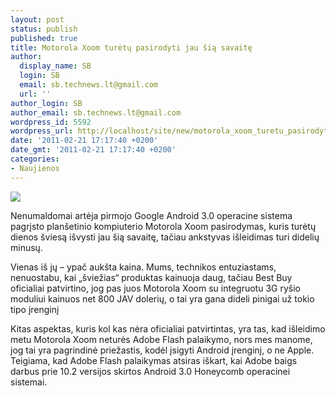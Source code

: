 ```yaml
---
layout: post
status: publish
published: true
title: Motorola Xoom turėtų pasirodyti jau šią savaitę
author:
  display_name: SB
  login: SB
  email: sb.technews.lt@gmail.com
  url: ''
author_login: SB
author_email: sb.technews.lt@gmail.com
wordpress_id: 5592
wordpress_url: http://localhost/site/new/motorola_xoom_turetu_pasirodyti_jau_sia_savaite/
date: '2011-02-21 17:17:40 +0200'
date_gmt: '2011-02-21 17:17:40 +0200'
categories:
- Naujienos
---
```

<div class="imgright"><img src="http://technews.lt/upload/Motorola-Xoom.jpg"  /></div>
<p>Nenumaldomai artėja pirmojo Google Android 3.0 operacine sistema pagrįsto planšetinio kompiuterio Motorola Xoom pasirodymas, kuris turėtų dienos šviesą išvysti jau šią savaitę, tačiau ankstyvas išleidimas turi didelių minusų.</p>
<p>Vienas iš jų – ypač aukšta kaina. Mums, technikos entuziastams, nenuostabu, kai „šviežias“ produktas kainuoja daug, tačiau Best Buy oficialiai patvirtino, jog pas juos Motorola Xoom su integruotu 3G ryšio moduliui kainuos net 800 JAV dolerių, o tai yra gana dideli pinigai už tokio tipo įrenginį</p>
<p>Kitas aspektas, kuris kol kas nėra oficialiai patvirtintas, yra tas, kad išleidimo metu Motorola Xoom neturės Adobe Flash palaikymo, nors mes manome, jog tai yra pagrindinė priežastis, kodėl įsigyti Android įrenginį, o ne Apple. Teigiama, kad Adobe Flash palaikymas atsiras iškart, kai Adobe baigs darbus prie 10.2 versijos skirtos Android 3.0 Honeycomb operacinei sistemai.<br /></p>

